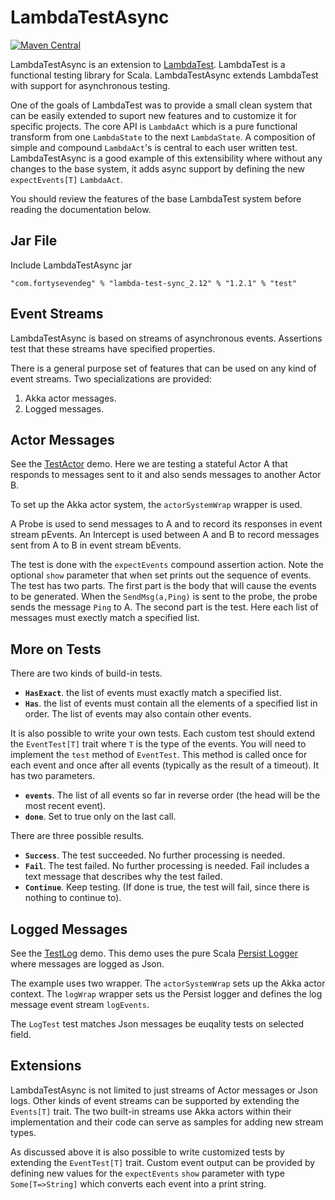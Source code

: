 # LambdaTestAsync

[![Maven Central](https://img.shields.io/maven-central/v/com.fortysevendeg/lambda-test-async_2.12.svg)](https://maven-badges.herokuapp.com/maven-central/com.fortysevendeg/lambda-test-async_2.12)

LambdaTestAsync is an extension to 
[LambdaTest](https://github.com/47deg/LambdaTest). 
LambdaTest is a functional testing library for Scala.
LambdaTestAsync extends LambdaTest with support for asynchronous testing.

One of the goals of LambdaTest was to provide a small clean system that can be easily 
extended to suport new features and to customize it for specific projects. 
The core API is `LambdaAct` which is a pure functional transform from one `LambdaState` to the
next `LambdaState`. A composition of simple and compound `LambdaAct`'s is central to
each user written test.
LambdaTestAsync is a good example of this extensibility where without any changes 
to the base system, it adds async support by defining the new `expectEvents[T]` `LambdaAct`.

You should review the features of the base LambdaTest system before 
reading the documentation below.

## Jar File

Include LambdaTestAsync jar

    "com.fortysevendeg" % "lambda-test-sync_2.12" % "1.2.1" % "test"
    
## Event Streams

LambdaTestAsync is based on streams of asynchronous events. Assertions test that 
these streams have specified properties.

There is a general purpose set of features that can be used on any kind of event streams.
Two specializations are provided:

1. Akka actor messages.
2. Logged messages.

## Actor Messages

See the [TestActor](https://github.com/47deg/LambdaTestAsync/blob/master/src/test/scala/demo/TestActor.scala) 
demo. Here we are testing a stateful Actor A that responds to messages sent to it and also sends messages to another
Actor B.

To set up the Akka actor system, the `actorSystemWrap` wrapper is used.

A Probe is used to send messages to A and to record its responses in event stream pEvents.
An Intercept is used between A and B to record messages sent from A to B in event stream bEvents.

The test is done with the `expectEvents` compound assertion action. Note the optional `show` parameter that
when set prints out the sequence of events. The test has two parts. The first part is the body that will cause 
the events to be generated. When the `SendMsg(a,Ping)` is sent to the probe, the probe sends the message `Ping` to A.
The second part is the test. Here each list of messages must exectly match a specified list.

## More on Tests

There are two kinds of build-in tests. 

* **`HasExact`**. the list of events must exactly match a specified list.
* **`Has`**. the list of events must contain all the elements of a specified list in order. The list of events may also contain other events.

It is also possible to write your own tests. Each custom test should extend the `EventTest[T]` trait where `T` is the type of the events.
You will need to implement the `test` method of `EventTest`. This method is called once for each event and once after all events (typically as the result of a timeout). It has two parameters.

* **`events`**. The list of all events so far in reverse order (the head will be the most recent event).
* **`done`**. Set to true only on the last call.

There are three possible results.

* **`Success`**. The test succeeded. No further processing is needed.
* **`Fail`**. The test failed. No further processing is needed. Fail includes a text message that describes why the test failed.
* **`Continue`**. Keep testing. (If done is true, the test will fail, since there is nothing to continue to).

## Logged Messages

See the [TestLog](https://github.com/47deg/LambdaTestAsync/blob/master/src/test/scala/demo/TestLog.scala) 
demo. This demo uses the pure Scala 
[Persist Logger](https://github.com/nestorpersist/logging) where messages are logged as Json.

The example uses two wrapper. The `actorSystemWrap` sets up the Akka actor context. The `logWrap` wrapper sets us the Persist logger and defines the log message event stream `logEvents`.

The `LogTest` test matches Json messages be euqality tests on selected field.

## Extensions

LambdaTestAsync is not limited to just streams of Actor messages or Json logs. Other kinds of event streams can be supported by extending the `Events[T]` trait. The two built-in streams use Akka actors within their implementation and their code can serve as samples for adding new stream types.

As discussed above it is also possible to write customized tests by extending the `EventTest[T]` trait. Custom event output can be provided by defining new values for the `expectEvents` `show` parameter with type `Some[T=>String]` which converts each event into a print string.
